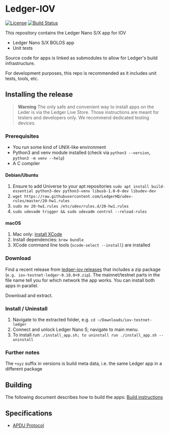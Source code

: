 # Ledger-IOV

[![License](https://img.shields.io/badge/License-Apache%202.0-blue.svg)](https://opensource.org/licenses/Apache-2.0)
[![Build Status](https://travis-ci.com/iov-one/ledger-iov.svg?branch=master)](https://travis-ci.com/iov-one/ledger-iov)

This repository contains the Ledger Nano S/X app for IOV

- Ledger Nano S/X BOLOS app
- Unit tests

Source code for apps is linked as submodules to allow for Ledger's build infrastructure.

For development purposes, this repo is recommended as it includes unit tests, tools, etc.

## Installing the release

> **Warning** The only safe and convenient way to install apps on the Leder is via the Ledger Live Store. Those instructions are meant for testers and developers only. We recommend dedicated testing devices.

### Prerequisites

- You run some kind of UNIX-like environment
- Python3 and venv module installed (check via `python3 --version`, `python3 -m venv --help`)
- A C compiler

#### Debian/Ubuntu

1. Ensure to add Universe to your apt repositories
`sudo apt install build-essential python3-dev python3-venv libusb-1.0-0-dev libudev-dev`
2. `wget https://raw.githubusercontent.com/LedgerHQ/udev-rules/master/20-hw1.rules`
3. `sudo mv 20-hw1.rules /etc/udev/rules.d/20-hw1.rules`
4. `sudo udevadm trigger && sudo udevadm control --reload-rules`

#### macOS

1. Mac only: [install XCode](https://apps.apple.com/us/app/xcode/id497799835)
2. Install dependencies: `brew bundle`
3. XCode command line tools (`xcode-select --install`) are installed

### Download

Find a recent release from [ledger-iov releases](https://github.com/iov-one/ledger-iov/releases) that includes a zip package (`e.g. iov-testnet-ledger-0.10.0+9.zip`). The mainnet/testnet parts in the file name tell you for which network the app works. You can install both apps in parallel.

Download and extract.

### Install / Uninstall

1. Navigate to the extracted folder, e.g. `cd ~/Downloads/iov-testnet-ledger`
2. Connect and unlock Ledger Nano S; navigate to main menu.
3. To install run `./install_app.sh; to uninstall run ./install_app.sh --uninstall`

### Further notes

The `+xyz` suffix in versions is build meta data, i.e. the same Ledger app in a different package

## Building

The following document describes how to build the apps: [Build instructions](docs/BUILD.md)

## Specifications

- [APDU Protocol](https://github.com/iov-one/ledger-iov-app/tree/master/docs/APDUSPEC.md)
